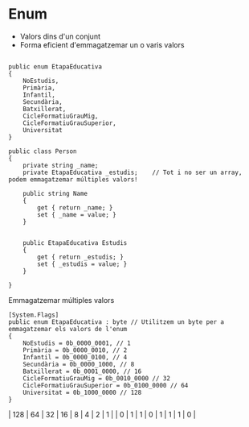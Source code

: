 # Enum
- Valors dins d'un conjunt
- Forma eficient d'emmagatzemar un o varis valors

```CSharp

public enum EtapaEducativa
{
    NoEstudis,
    Primària,
    Infantil,
    Secundària,
    Batxillerat,
    CicleFormatiuGrauMig,
    CicleFormatiuGrauSuperior,
    Universitat
}

public class Person
{
    private string _name; 
    private EtapaEducativa _estudis;    // Tot i no ser un array, podem emmagatzemar múltiples valors!

    public string Name  
    {
        get { return _name; }
        set { _name = value; }
    }


    public EtapaEducativa Estudis  
    {
        get { return _estudis; }
        set { _estudis = value; }
    }

}

```

Emmagatzemar múltiples valors

```CSharp
[System.Flags]
public enum EtapaEducativa : byte // Utilitzem un byte per a emmagatzemar els valors de l'enum
{
    NoEstudis = 0b_0000_0001, // 1
    Primària = 0b_0000_0010, // 2
    Infantil = 0b_0000_0100, // 4
    Secundària = 0b_0000_1000, // 8
    Batxillerat = 0b_0001_0000, // 16
    CicleFormatiuGrauMig = 0b_0010_0000 // 32
    CicleFormatiuGrauSuperior = 0b_0100_0000 // 64
    Universitat = 0b_1000_0000 // 128
}
```


| 128 | 64 | 32 | 16 | 8 | 4 | 2 | 1 |
|  0  |  1 |  1 | 0  | 1 | 1 | 1 | 0 | 
